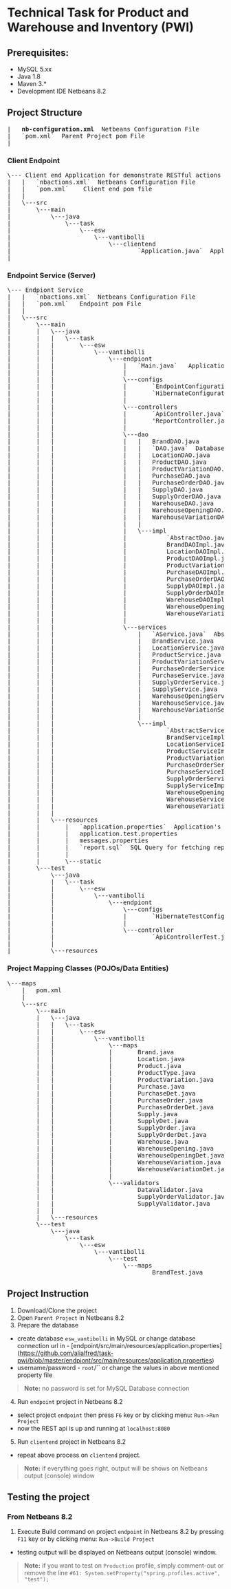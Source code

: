 #  Technical Task for Product and Warehouse and Inventory (PWI) 

## Prerequisites:
* MySQL 5.xx
* Java 1.8 
* Maven 3.*
* Development IDE Netbeans 8.2
## Project Structure 
<pre>
|   <b>nb-configuration.xml</b>  Netbeans Configuration File
|   `pom.xml`  Parent Project pom File
|
</pre>
### Client Endpoint
<pre>
\--- Client end Application for demonstrate RESTful actions
|   |   `nbactions.xml`  Netbeans Configuration File
|   |   `pom.xml`    Client end pom file
|   |
|   \---src
|       \---main
|           \---java
|               \---task
|                   \---esw
|                       \---vantibolli
|                           \---clientend
|                                   `Application.java`  Application Startup Class with main(String[]) methods action flow.
|       
</pre>
### Endpoint Service (Server)
<pre>
\--- Endpiont Service 
|   |   `nbactions.xml`  Netbeans Configuration File
|   |   `pom.xml`   Endpoint pom File
|   |
|   \---src
|       \---main
|       |   \---java
|       |   |   \---task
|       |   |       \---esw
|       |   |           \---vantibolli
|       |   |               \---endpiont
|       |   |                   |   `Main.java`   Application Startup Class with main(String[]) method for 
|       |   |                   |
|       |   |                   \---configs
|       |   |                   |       `EndpointConfiguration.java`   Endpoint Configurations
|       |   |                   |       `HibernateConfiguration.java`  Hibernate Configurations
|       |   |                   |
|       |   |                   \---controllers
|       |   |                   |       `ApiController.java`  Application Program Interface  Controller (Responsible for RESTful Class as GET,POST,PUT/PATCH,DELETE
|       |   |                   |       'ReportController.java'  Controller for Reporting Calls
|       |   |                   |
|       |   |                   \---dao
|       |   |                   |   |   BrandDAO.java
|       |   |                   |   |   `DAO.java`  Database logics Interface Class
|       |   |                   |   |   LocationDAO.java
|       |   |                   |   |   ProductDAO.java
|       |   |                   |   |   ProductVariationDAO.java
|       |   |                   |   |   PurchaseDAO.java
|       |   |                   |   |   PurchaseOrderDAO.java
|       |   |                   |   |   SupplyDAO.java
|       |   |                   |   |   SupplyOrderDAO.java
|       |   |                   |   |   WarehouseDAO.java
|       |   |                   |   |   WarehouseOpeningDAO.java
|       |   |                   |   |   WarehouseVariationDAO.java
|       |   |                   |   |
|       |   |                   |   \---impl
|       |   |                   |           `AbstractDao.java`  Database logics Implemented Class
|       |   |                   |           BrandDAOImpl.java
|       |   |                   |           LocationDAOImpl.java
|       |   |                   |           ProductDAOImpl.java
|       |   |                   |           ProductVariationDAOImpl.java
|       |   |                   |           PurchaseDAOImpl.java
|       |   |                   |           PurchaseOrderDAOImpl.java
|       |   |                   |           SupplyDAOImpl.java
|       |   |                   |           SupplyOrderDAOImpl.java
|       |   |                   |           WarehouseDAOImpl.java
|       |   |                   |           WarehouseOpeningDAOImpl.java
|       |   |                   |           WarehouseVariationDAOImpl.java
|       |   |                   |
|       |   |                   \---services
|       |   |                       |   `AService.java`  Abstract Service Interface Class (See DAO)
|       |   |                       |   BrandService.java
|       |   |                       |   LocationService.java
|       |   |                       |   ProductService.java
|       |   |                       |   ProductVariationService.java
|       |   |                       |   PurchaseOrderService.java
|       |   |                       |   PurchaseService.java
|       |   |                       |   SupplyOrderService.java
|       |   |                       |   SupplyService.java
|       |   |                       |   WarehouseOpeningService.java
|       |   |                       |   WarehouseService.java
|       |   |                       |   WarehouseVariationService.java
|       |   |                       |
|       |   |                       \---impl
|       |   |                               `AbstractService.java`  Abstract Service Interface Class (AbstractDao)
|       |   |                               BrandServiceImpl.java
|       |   |                               LocationServiceImpl.java
|       |   |                               ProductServiceImpl.java
|       |   |                               ProductVariationServiceImpl.java
|       |   |                               PurchaseOrderServiceImpl.java
|       |   |                               PurchaseServiceImpl.java
|       |   |                               SupplyOrderServiceImpl.java
|       |   |                               SupplyServiceImpl.java
|       |   |                               WarehouseOpeningServiceImpl.java
|       |   |                               WarehouseServiceImpl.java
|       |   |                               WarehouseVariationServiceImpl.java
|       |   |
|       |   \---resources
|       |       |   `application.properties`  Application's Property file for Spring Boot and Hibernate etc.
|       |       |   application.test.properties
|       |       |   messages.properties
|       |       |   `report.sql`  SQL Query for fetching report data from Database  
|       |       |
|       |       \---static
|       \---test
|           \---java
|           |   \---task
|           |       \---esw
|           |           \---vantibolli
|           |               \---endpiont
|           |                   \---configs
|           |                   |       `HibernateTestConfiguration.java`  Hibernate Configurations for Build Tests 
|           |                   |
|           |                   \---controller
|           |                           `ApiControllerTest.java`  Integrated Test Class for also show work-flow of client end
|           |
|           \---resources
</pre>
### Project Mapping Classes (POJOs/Data Entities)
<pre>
\---maps
    |   pom.xml
    |
    \---src
        \---main
        |   \---java
        |   |   \---task
        |   |       \---esw
        |   |           \---vantibolli
        |   |               \---maps
        |   |               |       Brand.java
        |   |               |       Location.java
        |   |               |       Product.java
        |   |               |       ProductType.java
        |   |               |       ProductVariation.java
        |   |               |       Purchase.java
        |   |               |       PurchaseDet.java
        |   |               |       PurchaseOrder.java
        |   |               |       PurchaseOrderDet.java
        |   |               |       Supply.java
        |   |               |       SupplyDet.java
        |   |               |       SupplyOrder.java
        |   |               |       SupplyOrderDet.java
        |   |               |       Warehouse.java
        |   |               |       WarehouseOpening.java
        |   |               |       WarehouseOpeningDet.java
        |   |               |       WarehouseVariation.java
        |   |               |       WarehouseVariationDet.java
        |   |               |
        |   |               \---validators
        |   |                       DataValidator.java
        |   |                       SupplyOrderValidator.java
        |   |                       SupplyValidator.java
        |   |
        |   \---resources
        \---test
            \---java
                \---task
                    \---esw
                        \---vantibolli
                            \---test
                                \---maps
                                        BrandTest.java
</pre>
## Project Instruction
1. Download/Clone the project 
2. Open `Parent Project` in Netbeans 8.2
3. Prepare the database
  * create database `esw_vantibolli` in MySQL or change database connection url in -  [endpoint/src/main/resources/application.properties]  (https://github.com/alialfred/task-pwi/blob/master/endpiont/src/main/resources/application.properties)
  * username/password - `root`/`` or change the values in above mentioned property file
> **Note:** no password is set for MySQL Database connection
4. Run `endpoint` project in Netbeans 8.2 
  * select project `endpoint` then press `F6` key or by clicking menu: `Run->Run Project`
  * now the REST api is up and running at `localhost:8080`   
5. Run `clientend` project in Netbeans 8.2
  * repeat above process on `clientend` project.
> **Note:** if everything goes right, output will be shows on Netbeans output (console) window 
	   

## Testing the project 

### From Netbeans 8.2
1. Execute Build command on project `endpoint` in Netbeans 8.2 by pressing `F11` key or by clicking menu: `Run->Build Project`
  * testing output will be displayed on Netbeans output (console) window.
> **Note:** if you want to test on `Production` profile, simply comment-out or remove the line `#61: System.setProperty("spring.profiles.active", "test");`

